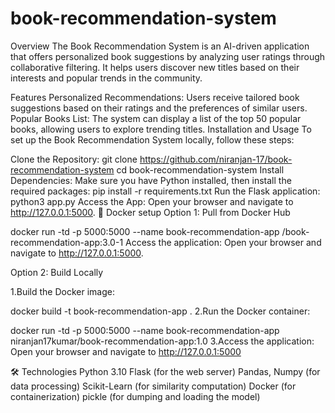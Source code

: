# book-recommendation-system

Overview
The Book Recommendation System is an AI-driven application that offers personalized book suggestions by analyzing user ratings through collaborative filtering. It helps users discover new titles based on their interests and popular trends in the community.

Features
Personalized Recommendations: Users receive tailored book suggestions based on their ratings and the preferences of similar users.
Popular Books List: The system can display a list of the top 50 popular books, allowing users to explore trending titles.
Installation and Usage
To set up the Book Recommendation System locally, follow these steps:

Clone the Repository:
 git clone https://github.com/niranjan-17/book-recommendation-system
 cd book-recommendation-system
Install Dependencies: Make sure you have Python installed, then install the required packages:
pip install -r requirements.txt
Run the Flask application:
python3 app.py
Access the App: Open your browser and navigate to http://127.0.0.1:5000.
🐳 Docker setup
Option 1: Pull from Docker Hub

docker run -td -p 5000:5000 --name book-recommendation-app  /book-recommendation-app:3.0-1
Access the application: Open your browser and navigate to http://127.0.0.1:5000.

Option 2: Build Locally

1.Build the Docker image:

docker build -t book-recommendation-app .
2.Run the Docker container:

docker run -td -p 5000:5000 --name book-recommendation-app  niranjan17kumar/book-recommendation-app:1.0
3.Access the application: Open your browser and navigate to http://127.0.0.1:5000

🛠 Technologies
Python 3.10
Flask (for the web server)
Pandas, Numpy (for data processing)
Scikit-Learn (for similarity computation)
Docker (for containerization)
pickle (for dumping and loading the model)
 
